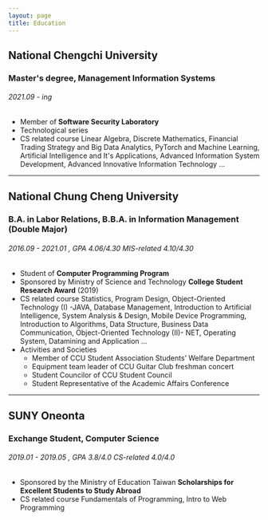 ```yaml
---
layout: page
title: Education
---
```


## National Chengchi University
### Master's degree, Management Information Systems
###### 2021.09 - ing 

- Member of **Software Security Laboratory**
- Technological series
- CS related course
    Linear Algebra, Discrete Mathematics, Financial Trading Strategy and Big Data Analytics, PyTorch and Machine Learning, Artificial Intelligence and It's Applications, Advanced Information System Development, Advanced Innovative Information Technology ...

---

## National Chung Cheng University
### B.A. in Labor Relations, B.B.A. in Information Management (Double Major)
###### 2016.09 - 2021.01 , GPA 4.06/4.30  MIS-related 4.10/4.30

- Student of **Computer Programming Program**
- Sponsored by Ministry of Science and Technology **College Student Research Award** (2019)
- CS related course
    Statistics, Program Design, Object-Oriented Technology (I) -JAVA, Database Management, Introduction to Artificial Intelligence, System Analysis & Design, Mobile Device Programming, Introduction to Algorithms, Data Structure, Business Data Communication, Object-Oriented Technology (II)- NET, Operating System, Datamining and Application ...
- Activities and Societies
    - Member of CCU Student Association Students’ Welfare Department
    - Equipment team leader of CCU Guitar Club freshman concert
    - Student Councilor of CCU Student Council
    - Student Representative of the Academic Affairs Conference

---

## SUNY Oneonta
### Exchange Student, Computer Science
###### 2019.01 - 2019.05 , GPA 3.8/4.0  CS-related 4.0/4.0

- Sponsored by the Ministry of Education Taiwan **Scholarships for Excellent Students to Study Abroad**
- CS related course
    Fundamentals of Programming, Intro to Web Programming